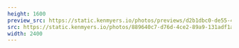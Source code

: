 ```yaml
---
height: 1600
preview_src: https://static.kenmyers.io/photos/previews/d2b1dbc0-de55-4c78-b10f-32d5ed2c431d.webp
src: https://static.kenmyers.io/photos/889640c7-d76d-4ce2-89a9-131adf1a4b28.jpg
width: 2400
---
```

